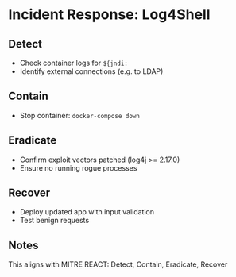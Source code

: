 # Incident Response: Log4Shell

## Detect
- Check container logs for `${jndi:`
- Identify external connections (e.g. to LDAP)

## Contain
- Stop container: `docker-compose down`

## Eradicate
- Confirm exploit vectors patched (log4j >= 2.17.0)
- Ensure no running rogue processes

## Recover
- Deploy updated app with input validation
- Test benign requests

## Notes
This aligns with MITRE REACT: Detect, Contain, Eradicate, Recover
```

